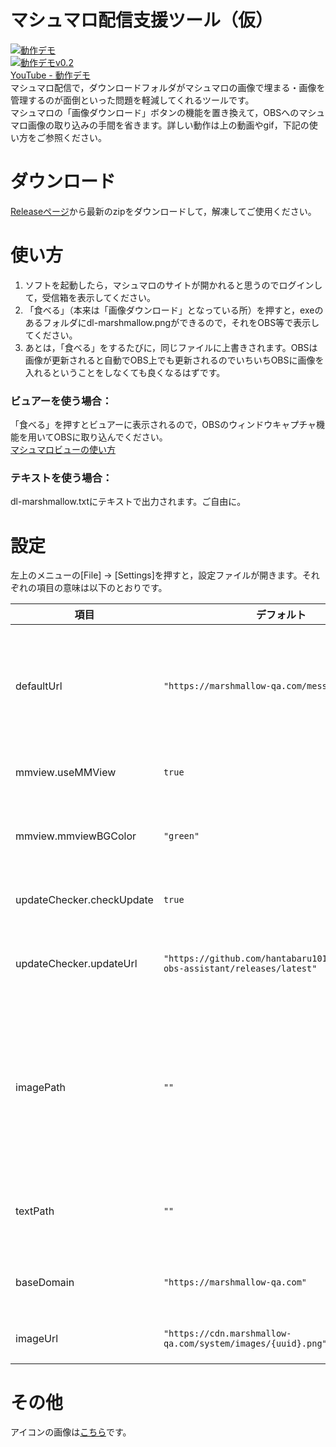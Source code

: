 # マシュマロ配信支援ツール（仮）
[![動作デモ](https://drive.google.com/uc?id=1RtjFXpPMXOGBBnpf1xxfLRBn6WLj85d1)](https://www.youtube.com/watch?v=QxS2tCDDrvk)  
[![動作デモv0.2](https://drive.google.com/uc?id=1JVO93O5G6bDRhM5cBDmB9ijOBZea_BUx)](https://drive.google.com/uc?id=1JVO93O5G6bDRhM5cBDmB9ijOBZea_BUx)  
[YouTube - 動作デモ](https://www.youtube.com/watch?v=QxS2tCDDrvk)  
マシュマロ配信で，ダウンロードフォルダがマシュマロの画像で埋まる・画像を管理するのが面倒といった問題を軽減してくれるツールです。  
マシュマロの「画像ダウンロード」ボタンの機能を置き換えて，OBSへのマシュマロ画像の取り込みの手間を省きます。詳しい動作は上の動画やgif，下記の使い方をご参照ください。  

# ダウンロード
[Releaseページ](https://github.com/hantabaru1014/marshmallow-obs-assistant/releases)から最新のzipをダウンロードして，解凍してご使用ください。  

# 使い方
1. ソフトを起動したら，マシュマロのサイトが開かれると思うのでログインして，受信箱を表示してください。
2. 「食べる」（本来は「画像ダウンロード」となっている所）を押すと，exeのあるフォルダにdl-marshmallow.pngができるので，それをOBS等で表示してください。
3. あとは，「食べる」をするたびに，同じファイルに上書きされます。OBSは画像が更新されると自動でOBS上でも更新されるのでいちいちOBSに画像を入れるということをしなくても良くなるはずです。  
### ビュアーを使う場合： 
「食べる」を押すとビュアーに表示されるので，OBSのウィンドウキャプチャ機能を用いてOBSに取り込んでください。  
[マシュマロビューの使い方](https://github.com/hantabaru1014/marshmallow-obs-assistant/wiki/%E4%BD%BF%E3%81%84%E6%96%B9---%E3%83%9E%E3%82%B7%E3%83%A5%E3%83%9E%E3%83%AD%E3%83%93%E3%83%A5%E3%83%BC)  
### テキストを使う場合：  
dl-marshmallow.txtにテキストで出力されます。ご自由に。

# 設定
左上のメニューの[File] → [Settings]を押すと，設定ファイルが開きます。それぞれの項目の意味は以下のとおりです。

項目 | デフォルト | 説明
--- | --- | ---
defaultUrl | `"https://marshmallow-qa.com/messages/personal"` | 開くマシュマロのサイトのURLです。受信箱以外をデフォルトで開きたい場合やサイト側の仕様変更でURLが変わった際に変更してください。
mmview.useMMView | `true` | マシュマロビュアーを使用するかどうかを設定できます。
mmview.mmviewBGColor | `"green"` | マシュマロビュアーのバックグラウンドカラーです。CSSプロパティの書き方を使用できます。
updateChecker.checkUpdate | `true` | 簡易アップデートチェック機能の有効・無効を指定します。
updateChecker.updateUrl | `"https://github.com/hantabaru1014/marshmallow-obs-assistant/releases/latest"` | 簡易アップデートチェックに使用するGithubのrelease/latestのURLです。
imagePath  | `""` | ダウンロード先のファイルパスです。空白だと"(exeがあるディレクトリ)/dl-marshmallow.png"の扱いになります。画像の置き場にこだわりがある場合は指定してください。絶対パスじゃないと動かないです。
textPath | `""` | テキスト形式のダウンロード先のファイルパスです。`imagePath`と同様です。
baseDomain | `"https://marshmallow-qa.com"` | マシュマロのサイトのベースURLです。ドメインが変わった場合等に。
imageUrl | `"https://cdn.marshmallow-qa.com/system/images/{uuid}.png"` | マシュマロの画像ダウンロード先のURLです。

# その他
アイコンの画像は[こちら](https://www.stockio.com/free-icon/toasted-marshmallows)です。
